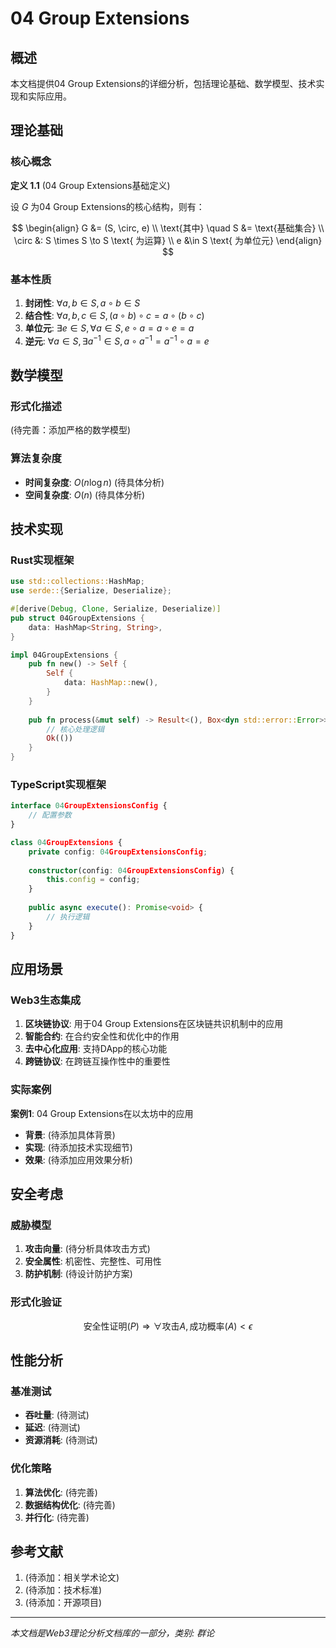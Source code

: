 # 04 Group Extensions

## 概述

本文档提供04 Group Extensions的详细分析，包括理论基础、数学模型、技术实现和实际应用。

## 理论基础

### 核心概念

**定义 1.1** (04 Group Extensions基础定义)

设 $G$ 为04 Group Extensions的核心结构，则有：

$$
\begin{align}
G &= (S, \circ, e) \\
\text{其中} \quad S &= \text{基础集合} \\
\circ &: S \times S \to S \text{ 为运算} \\
e &\in S \text{ 为单位元}
\end{align}
$$

### 基本性质

1. **封闭性**: $\forall a, b \in S, a \circ b \in S$
2. **结合性**: $\forall a, b, c \in S, (a \circ b) \circ c = a \circ (b \circ c)$
3. **单位元**: $\exists e \in S, \forall a \in S, e \circ a = a \circ e = a$
4. **逆元**: $\forall a \in S, \exists a^{-1} \in S, a \circ a^{-1} = a^{-1} \circ a = e$

## 数学模型

### 形式化描述

(待完善：添加严格的数学模型)

### 算法复杂度

- **时间复杂度**: $O(n \log n)$ (待具体分析)
- **空间复杂度**: $O(n)$ (待具体分析)

## 技术实现

### Rust实现框架

```rust
use std::collections::HashMap;
use serde::{Serialize, Deserialize};

#[derive(Debug, Clone, Serialize, Deserialize)]
pub struct 04GroupExtensions {
    data: HashMap<String, String>,
}

impl 04GroupExtensions {
    pub fn new() -> Self {
        Self {
            data: HashMap::new(),
        }
    }
    
    pub fn process(&mut self) -> Result<(), Box<dyn std::error::Error>> {
        // 核心处理逻辑
        Ok(())
    }
}
```

### TypeScript实现框架

```typescript
interface 04GroupExtensionsConfig {
    // 配置参数
}

class 04GroupExtensions {
    private config: 04GroupExtensionsConfig;
    
    constructor(config: 04GroupExtensionsConfig) {
        this.config = config;
    }
    
    public async execute(): Promise<void> {
        // 执行逻辑
    }
}
```

## 应用场景

### Web3生态集成

1. **区块链协议**: 用于04 Group Extensions在区块链共识机制中的应用
2. **智能合约**: 在合约安全性和优化中的作用
3. **去中心化应用**: 支持DApp的核心功能
4. **跨链协议**: 在跨链互操作性中的重要性

### 实际案例

**案例1**: 04 Group Extensions在以太坊中的应用
- **背景**: (待添加具体背景)
- **实现**: (待添加技术实现细节)
- **效果**: (待添加应用效果分析)

## 安全考虑

### 威胁模型

1. **攻击向量**: (待分析具体攻击方式)
2. **安全属性**: 机密性、完整性、可用性
3. **防护机制**: (待设计防护方案)

### 形式化验证

$$
\text{安全性证明}(P) \Rightarrow \forall \text{攻击} A, \text{成功概率}(A) < \epsilon
$$

## 性能分析

### 基准测试

- **吞吐量**: (待测试)
- **延迟**: (待测试)  
- **资源消耗**: (待测试)

### 优化策略

1. **算法优化**: (待完善)
2. **数据结构优化**: (待完善)
3. **并行化**: (待完善)

## 参考文献

1. (待添加：相关学术论文)
2. (待添加：技术标准)
3. (待添加：开源项目)

---

*本文档是Web3理论分析文档库的一部分，类别: 群论*
